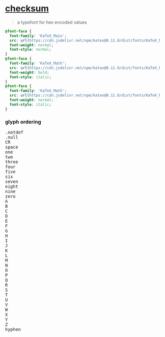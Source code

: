 # [checksum](#)

> a typefont for hex encoded values 


```css
@font-face {
  font-family: 'KaTeX_Main';
  src: url(https://cdn.jsdelivr.net/npm/katex@0.11.0/dist/fonts/KaTeX_Main-Regular.woff2) format('woff2'), url(https://cdn.jsdelivr.net/npm/katex@0.11.0/dist/fonts/KaTeX_Main-Regular.woff) format('woff'), url(https://cdn.jsdelivr.net/npm/katex@0.11.0/dist/fonts/KaTeX_Main-Regular.ttf) format('truetype');
  font-weight: normal;
  font-style: normal;
}
@font-face {
  font-family: 'KaTeX_Math';
  src: url(https://cdn.jsdelivr.net/npm/katex@0.11.0/dist/fonts/KaTeX_Math-BoldItalic.woff2) format('woff2'), url(https://cdn.jsdelivr.net/npm/katex@0.11.0/dist/fonts/KaTeX_Math-BoldItalic.woff) format('woff'), url(https://cdn.jsdelivr.net/npm/katex@0.11.0/dist/fonts/KaTeX_Math-BoldItalic.ttf) format('truetype');
  font-weight: bold;
  font-style: italic;
}
@font-face {
  font-family: 'KaTeX_Math';
  src: url(https://cdn.jsdelivr.net/npm/katex@0.11.0/dist/fonts/KaTeX_Math-Italic.woff2) format('woff2'), url(https://cdn.jsdelivr.net/npm/katex@0.11.0/dist/fonts/KaTeX_Math-Italic.woff) format('woff'), url(https://cdn.jsdelivr.net/npm/katex@0.11.0/dist/fonts/KaTeX_Math-Italic.ttf) format('truetype');
  font-weight: normal;
  font-style: italic;
}
```

### glyph ordering

<pre>
.notdef
.null
CR
space
one
two
three
four
five
six
seven
eight
nine
zero
A
B
C
D
E
F
G
H
I
J
K
L
M
N
O
P
Q
R
S
T
U
V
W
X
Y
Z
hyphen
</pre>
